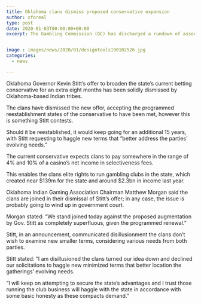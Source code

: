 ```yaml
---
title: Oklahoma clans dismiss proposed conservative expansion
author: xforeal 
type: post
date: 2020-01-03T00:00:00+00:00
excerpt: The Gambling Commission (GC) has discharged a rundown of associations wagering administrators must make a yearly money related commitment to for the anticipation of issue gambling


image : images/news/2020/01/designtools190102526.jpg
categories:
  - news

---
```

Oklahoma Governor Kevin Stitt’s offer to broaden the state’s current betting conservative for an extra eight months has been solidly dismissed by Oklahoma-based Indian tribes.

The clans have dismissed the new offer, accepting the programmed reestablishment states of the conservative to have been met, however this is something Stitt contests.

Should it be reestablished, it would keep going for an additional 15 years, with Stitt requesting to haggle new terms that “better address the parties’ evolving needs.”

The current conservative expects clans to pay somewhere in the range of 4% and 10% of a casino’s net income in selectiveness fees.

This enables the clans elite rights to run gambling clubs in the state, which created near $139m for the state and around $2.3bn in income last year.

Oklahoma Indian Gaming Association Chairman Matthew Morgan said the clans are joined in their dismissal of Stitt’s offer; in any case, the issue is probably going to wind up in government court.

Morgan stated: “We stand joined today against the proposed augmentation by Gov. Stitt as completely superfluous, given the programmed renewal.”

Stitt, in an announcement, communicated disillusionment the clans don’t wish to examine new smaller terms, considering various needs from both parties.

Stitt stated: “I am disillusioned the clans turned our idea down and declined our solicitations to haggle new minimized terms that better location the gatherings’ evolving needs.

“I will keep on attempting to secure the state’s advantages and I trust those running the club business will haggle with the state in accordance with some basic honesty as these compacts demand.”